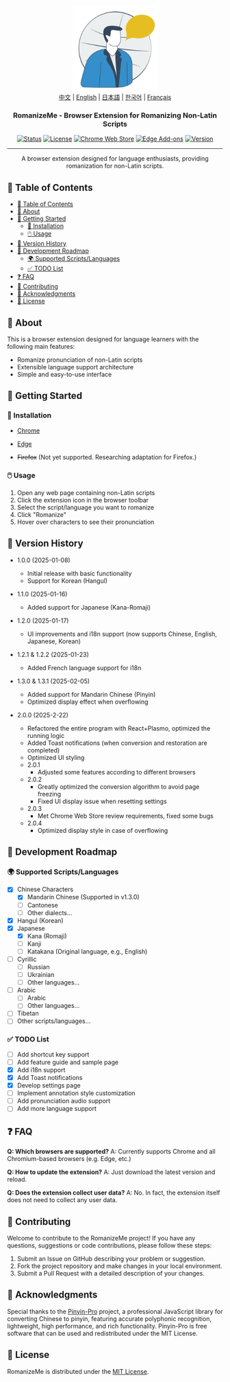 <p align="center">
  <a href="https://github.com/jeffminim/RomanizeMe" rel="noopener">
 <img width=200px height=200px src="assets/romanizemelogo256.png" alt="RomanizeMe - Browser Extension Logo"></a>
  <br>
  <a href="Readme/README.zh.md">中文</a> | <a href="./README.md">English</a> | <a href="Readme/README.ja.md">日本語</a> | <a href="Readme/README.ko.md">한국어</a> | <a href="Readme/README.fr.md">Français</a>
</p>

<h3 align="center">RomanizeMe - Browser Extension for Romanizing Non-Latin Scripts</h3>

<div align="center">

[![Status](https://img.shields.io/badge/status-active-success.svg)]()
[![License](https://img.shields.io/badge/license-MIT-blue.svg)](/LICENSE)
[![Chrome Web Store](https://img.shields.io/chrome-web-store/v/nmakcdfenoniomkbnnmpommgnaondfhk
)](https://chromewebstore.google.com/detail/romanizeme/nmakcdfenoniomkbnnmpommgnaondfhk)
[![Edge Add-ons](https://img.shields.io/badge/Edge_Store-RomanizeMe-blue)](https://microsoftedge.microsoft.com/addons/detail/fdeofmabkieoopbbehanpfjglmidjjai)
[![Version](https://img.shields.io/badge/version-2.0.4-blue.svg)](https://github.com/jeffminim/RomanizeMe/releases/tag/v2.0.4)

</div>

---

<p align="center"> A browser extension designed for language enthusiasts, providing romanization for non-Latin scripts.
    <br> 
</p>

## 📝 Table of Contents

- [📝 Table of Contents](#-table-of-contents)
- [🧐 About ](#-about-)
- [🏁 Getting Started ](#-getting-started-)
  - [🔧 Installation](#-installation)
  - [🖱️ Usage](#️-usage)
- [📅 Version History ](#-version-history-)
- [📅 Development Roadmap ](#-development-roadmap-)
  - [🌍 Supported Scripts/Languages ](#-supported-scriptslanguages-)
  - [✅ TODO List](#-todo-list)
- [❓ FAQ ](#-faq-)
- [🤝 Contributing ](#-contributing-)
- [🙏 Acknowledgments ](#-acknowledgments-)
- [📜 License ](#-license-)

## 🧐 About <a name = "about"></a>

This is a browser extension designed for language learners with the following main features:

- Romanize pronunciation of non-Latin scripts
- Extensible language support architecture
- Simple and easy-to-use interface

## 🏁 Getting Started <a name = "getting-started"></a>

### 🔧 Installation

- [Chrome](https://chromewebstore.google.com/detail/romanizeme/nmakcdfenoniomkbnnmpommgnaondfhk)

- [Edge](https://microsoftedge.microsoft.com/addons/detail/fdeofmabkieoopbbehanpfjglmidjjai)

- ~~Firefox~~ (Not yet supported. Researching adaptation for Firefox.)

### 🖱️ Usage

1. Open any web page containing non-Latin scripts
2. Click the extension icon in the browser toolbar
3. Select the script/language you want to romanize
4. Click "Romanize"
5. Hover over characters to see their pronunciation

## 📅 Version History <a name = "version-history"></a>

- 1.0.0 (2025-01-08)
  - Initial release with basic functionality
  - Support for Korean (Hangul)

- 1.1.0 (2025-01-16)
  - Added support for Japanese (Kana-Romaji)

- 1.2.0 (2025-01-17)
  - UI improvements and i18n support (now supports Chinese, English, Japanese, Korean)

- 1.2.1 & 1.2.2 (2025-01-23)
  - Added French language support for i18n

- 1.3.0 & 1.3.1 (2025-02-05)
  - Added support for Mandarin Chinese (Pinyin)
  - Optimized display effect when overflowing

- 2.0.0 (2025-2-22)
  - Refactored the entire program with React+Plasmo, optimized the running logic
  - Added Toast notifications (when conversion and restoration are completed)
  - Optimized UI styling
  - 2.0.1
    - Adjusted some features according to different browsers
  - 2.0.2
    - Greatly optimized the conversion algorithm to avoid page freezing
    - Fixed UI display issue when resetting settings
  - 2.0.3
    - Met Chrome Web Store review requirements, fixed some bugs
  - 2.0.4
    - Optimized display style in case of overflowing

## 📅 Development Roadmap <a name = "development-roadmap"></a>

### 🌍 Supported Scripts/Languages <a name = "supported-languages"></a>

- [x] Chinese Characters
  - [x] Mandarin Chinese (Supported in v1.3.0)
  - [ ] Cantonese
  - [ ] Other dialects...
- [x] Hangul (Korean)
- [x] Japanese
  - [x] Kana (Romaji)
  - [ ] Kanji
  - [ ] Katakana (Original language, e.g., English)
- [ ] Cyrillic
  - [ ] Russian
  - [ ] Ukrainian
  - [ ] Other languages...
- [ ] Arabic
  - [ ] Arabic
  - [ ] Other languages...
- [ ] Tibetan
- [ ] Other scripts/languages...

### ✅ TODO List

- [ ] Add shortcut key support
- [ ] Add feature guide and sample page
- [x] Add i18n support
- [x] Add Toast notifications
- [x] Develop settings page
- [ ] Implement annotation style customization
- [ ] Add pronunciation audio support
- [ ] Add more language support

## ❓ FAQ <a name = "faq"></a>

**Q: Which browsers are supported?**
A: Currently supports Chrome and all Chromium-based browsers (e.g. Edge, etc.)

**Q: How to update the extension?**
A: Just download the latest version and reload.

**Q: Does the extension collect user data?**
A: No. In fact, the extension itself does not need to collect any user data.

## 🤝 Contributing <a name = "contributing"></a>

Welcome to contribute to the RomanizeMe project! If you have any questions, suggestions or code contributions, please follow these steps:

1. Submit an Issue on GitHub describing your problem or suggestion.
2. Fork the project repository and make changes in your local environment.
3. Submit a Pull Request with a detailed description of your changes.

## 🙏 Acknowledgments <a name = "acknowledgments"></a>

Special thanks to the [Pinyin-Pro](https://pinyin-pro.cn/) project, a professional JavaScript library for converting Chinese to pinyin, featuring accurate polyphonic recognition, lightweight, high performance, and rich functionality. Pinyin-Pro is free software that can be used and redistributed under the MIT License.

## 📜 License <a name = "license"></a>

RomanizeMe is distributed under the [MIT License](/LICENSE).
